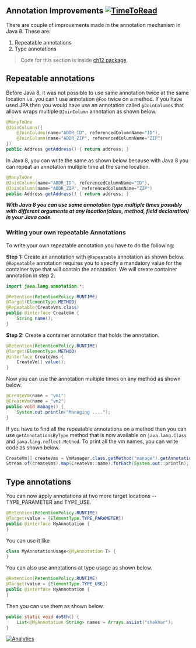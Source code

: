 Annotation Improvements [![TimeToRead](http://ttr.myapis.xyz/ttr.svg?pageUrl=https://github.com/shekhargulati/java8-the-missing-tutorial/blob/master/12-annotations.md)](http://ttr.myapis.xyz/)
-------

There are couple of improvements made in the annotation mechanism in Java 8.
These are:

1. Repeatable annotations
2. Type annotations

> Code for this section is inside [ch12 package](https://github.com/shekhargulati/java8-the-missing-tutorial/tree/master/code/src/main/java/com/shekhargulati/java8_tutorial/ch12).

## Repeatable annotations

Before Java 8, it was not possible to use same annotation twice at the same
location i.e.  you can't use annotation `@Foo` twice on a method. If you have
used JPA then you would have use an annotation called `@JoinColumns` that allows
wraps multiple `@JoinColumn` annotation as shown below.

```java
@ManyToOne
@JoinColumns({
    @JoinColumn(name="ADDR_ID", referencedColumnName="ID"),
    @JoinColumn(name="ADDR_ZIP", referencedColumnName="ZIP")
})
public Address getAddress() { return address; }
```

In Java 8, you can write the same as shown below because with Java 8 you can repeat an annotation multiple time at the same location.

```java
@ManyToOne
@JoinColumn(name="ADDR_ID", referencedColumnName="ID"),
@JoinColumn(name="ADDR_ZIP", referencedColumnName="ZIP")
public Address getAddress() { return address; }
```

***With Java 8 you can use same annotation type multiple times possibly with
different arguments at any location(class, method, field declaration) in your
Java code.***

### Writing your own repeatable Annotations

To write your own repeatable annotation you have to do the following:

**Step 1:** Create an annotation with `@Repeatable` annotation as shown below.
`@Repeatable` annotation requires you to specify a mandatory value for the
container type that will contain the annotation. We will create container
annotation in step 2.

```java
import java.lang.annotation.*;

@Retention(RetentionPolicy.RUNTIME)
@Target(ElementType.METHOD)
@Repeatable(CreateVms.class)
public @interface CreateVm {
    String name();
}
```

**Step 2:** Create a container annotation that holds the annotation.

```java
@Retention(RetentionPolicy.RUNTIME)
@Target(ElementType.METHOD)
@interface CreateVms {
    CreateVm[] value();
}
```

Now you can use the annotation multiple times on any method as shown below.

```java
@CreateVm(name = "vm1")
@CreateVm(name = "vm2")
public void manage() {
    System.out.println("Managing ....");
}
```

If you have to find all the repeatable annotations on a method then you can use
`getAnnotationsByType` method that is now available on `java.lang.Class` and
`java.lang.reflect.Method`. To print all the vm names, you can write code as
shown below.

```java
CreateVm[] createVms = VmManager.class.getMethod("manage").getAnnotationsByType(CreateVm.class);
Stream.of(createVms).map(CreateVm::name).forEach(System.out::println);
```

## Type annotations

You can now apply annotations at two more target locations -- TYPE_PARAMETER and
TYPE_USE.

```java
@Retention(RetentionPolicy.RUNTIME)
@Target(value = {ElementType.TYPE_PARAMETER})
public @interface MyAnnotation {
}
```

You can use it like

```java
class MyAnnotationUsage<@MyAnnotation T> {
}
```

You can also use annotations at type usage as shown below.

```java
@Retention(RetentionPolicy.RUNTIME)
@Target(value = {ElementType.TYPE_USE})
public @interface MyAnnotation {
}
```

Then you can use them as shown below.

```java
public static void doSth() {
    List<@MyAnnotation String> names = Arrays.asList("shekhar");
}
```

[![Analytics](https://ga-beacon.appspot.com/UA-59411913-3/shekhargulati/java8-the-missing-tutorial/12-annotations)](https://github.com/igrigorik/ga-beacon)
